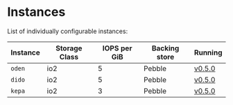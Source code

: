 # Instances

List of individually configurable instances:

| Instance | Storage Class | IOPS per GiB | Backing store | Running                                                                         |
|----------|---------------|--------------|---------------|---------------------------------------------------------------------------------|
| `oden`   | io2           | 5            | Pebble        | [v0.5.0](https://github.com/filecoin-project/storetheindex/releases/tag/v0.5.0) |
| `dido`   | io2           | 5            | Pebble        | [v0.5.0](https://github.com/filecoin-project/storetheindex/releases/tag/v0.5.0) |
| `kepa`   | io2           | 3            | Pebble        | [v0.5.0](https://github.com/filecoin-project/storetheindex/releases/tag/v0.5.0) |
